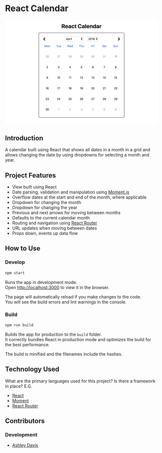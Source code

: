 # React Calendar

![React Calendar](./docs/react-calendar.png)


## Introduction

A calendar built using React that shows all dates in a month in a grid and allows changing the date by using dropdowns for selecting a month and year.


## Project Features

- View built using React
- Date parsing, validation and manipulation using [Moment.js](http://momentjs.com/)
- Overflow dates at the start and end of the month, where applicable
- Dropdown for changing the month
- Dropdown for changing the year
- Previous and next arrows for moving between months
- Defaults to the current calendar month
- Routing and navigation using [React Router](https://reacttraining.com/react-router/)
- URL updates when moving between dates
- Props down, events up data flow


## How to Use

### Develop

```sh
npm start
```

Runs the app in development mode.<br>
Open [http://localhost:3000](http://localhost:3000) to view it in the browser.

The page will automatically reload if you make changes to the code.<br>
You will see the build errors and lint warnings in the console.

### Build

```sh
npm run build
```

Builds the app for production to the `build` folder.<br>
It correctly bundles React in production mode and optimizes the build for the best performance.

The build is minified and the filenames include the hashes.<br>

## Technology Used

What are the primary languages used for this project? Is there a framework in place? E.G.
- [React](https://reactjs.org)
- [Moment](http://momentjs.com/)
- [React Router](https://reacttraining.com/react-router/)


## Contributors

### Development

- [Ashley Davis](https://github.com/ashdavis)
